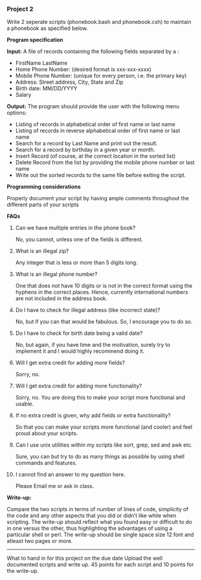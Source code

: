 ### **Project 2**

Write 2 seperate scripts (phonebook.bash and phonebook.csh) to maintain a phonebook as specified below.

**Program specification**

**Input:** A file of records containing the following fields separated by a :

- FirstName LastName
- Home Phone Number: (desired format is xxx-xxx-xxxx)
- Mobile Phone Number: (unique for every person, i.e. the primary key)
- Address: Street address, City, State and Zip
- Birth date: MM/DD/YYYY
- Salary

**Output:** The program should provide the user with the following menu options:

- Listing of records in alphabetical order of first name or last name
- Listing of records in reverse alphabetical order of first name or last name
- Search for a record by Last Name and print out the result.
- Search for a record by birthday in a given year or month.
- Insert Record (of course, at the correct location in the sorted list)
- Delete Record from the list by providing the mobile phone number or last name
- Write out the sorted records to the same file before exiting the script.

**Programming considerations**

Properly document your script by having ample comments throughout the different parts of your scripts

**FAQs**

1. Can we have multiple entries in the phone book?

   No, you cannot, unless one of the fields is different.

2. What is an illegal zip?

   Any integer that is less or more than 5 digits long.

3. What is an illegal phone number?

   One that does not have 10 digits or is not in the correct format using the hyphens in the correct places. Hence, currently international numbers are not included in the address book.

4. Do I have to check for illegal address (like incorrect state)?

   No, but if you can that would be fabulous. So, I encourage you to do so.

5. Do I have to check for birth date being a valid date?

   No, but again, if you have time and the motivation, surely try to implement it and I would highly recommend doing it.

6. Will I get extra credit for adding more fields?

   Sorry, no.

7. Will I get extra credit for adding more functionality?

   Sorry, no. You are doing this to make your script more functional and usable.

8. If no extra credit is given, why add fields or extra functionality?

   So that you can make your scripts more functional (and cooler) and feel proud about your scripts.

9. Can I use unix utilities within my scripts like sort, grep, sed and awk etc.

   Sure, you can but try to do as many things as possible by using shell commands and features.

10. I cannot find an answer to my question here.

    Please Email me or ask in class.

**Write-up:**

Compare the two scripts in terms of number of lines of code, simplicity of the code and any other aspects that you did or didn’t like while when scripting. The write-up should reflect what you found easy or difficult to do in one versus the other, thus highlighting the advantages of using a particular shell or perl. The write-up should be single space size 12 font and atleast two pages or more.

---

What to hand in for this project on the due date
Upload the well documented scripts and write up. 45 points for each script and 10 points for the write-up.
